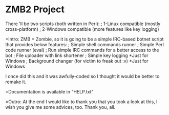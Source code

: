 # ZMB2 Project
There 'll be two scripts (both written in Perl):
; 1-Linux compatible (mostly cross-platform)
; 2-Windows compatible (more features like key logging)

=Intro:
ZMB = Zombie, so it is going to be a simple IRC-based botnet script that provides below features:
	; Simple shell commands runner
	; Simple Perl code runner (eval)
	; Run simple IRC commands for a better access to the bot
	; File uploader with link shortener
	; Simple key logging *Just for Windows
	; Background changer (for victim to freak out :v) *Just for Windows

I once did this and it was awfully-coded so I thought it would be better to remake it.

=Documentation is available in "HELP.txt"

=Outro:
At the end I would like to thank you that you took a look at this,
I wish you give me some advices, too.
Thank you, all.

